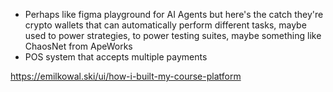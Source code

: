 - Perhaps like figma playground for AI Agents but here's the catch they're crypto wallets that can automatically perform different tasks, maybe used to power strategies, to power testing suites, maybe something like ChaosNet from ApeWorks
- POS system that accepts multiple payments


https://emilkowal.ski/ui/how-i-built-my-course-platform